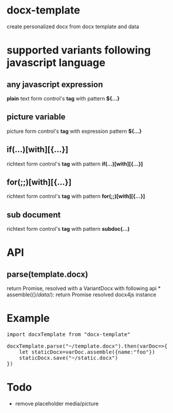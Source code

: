 # docx-template
create personalized docx from docx template and data

# supported variants following javascript language
## any javascript expression
<b>plain</b> text form control's <b>tag</b> with pattern <b>${...}</b>

## picture variable
picture form control's <b>tag</b> with expression pattern <b>${...}</b>

## if(...)[with][{...}]
richtext form control's <b>tag</b> with pattern <b>if(...)[with][{...}]</b>

## for(;;)[with][{...}]
richtext form control's <b>tag</b> with pattern <b>for(;;)[with][{...}]</b>

## sub document
richtext form control's <b>tag</b> with pattern <b>subdoc(...)</b>


# API
## parse(template.docx)
return Promise, resolved with a VariantDocx with following api
	* assemble({}/*data*/): return Promise resolved docx4js instance

# Example

<pre>
import docxTemplate from "docx-template"

docxTemplate.parse("~/template.docx").then(varDoc=>{
	let staticDocx=varDoc.assemble({name:"foo"})
	staticDocx.save("~/static.docx")
})
</pre>

# Todo
* remove placeholder media/picture